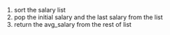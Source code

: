 1. sort the salary list
2. pop the initial salary and the last salary from the list
3. return the avg_salary from the rest of list